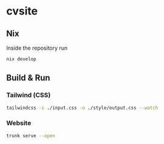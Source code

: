 # cvsite

## Nix

Inside the repository run

```bash
nix develop
```

## Build & Run

### Tailwind (CSS)

```bash
tailwindcss -i ./input.css -o ./style/output.css --watch
```

### Website

```bash
trunk serve --open
```
